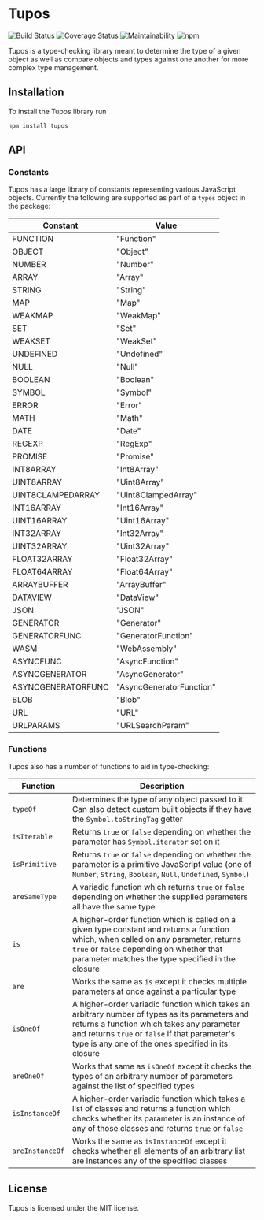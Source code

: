 # Tupos
[![Build Status](https://travis-ci.org/ryandabler/tupos.svg?branch=master)](https://travis-ci.org/ryandabler/tupos)
[![Coverage Status](https://coveralls.io/repos/github/ryandabler/tupos/badge.svg?branch=master)](https://coveralls.io/github/ryandabler/tupos?branch=master)
[![Maintainability](https://api.codeclimate.com/v1/badges/7ef80d23111021929c8e/maintainability)](https://codeclimate.com/github/ryandabler/tupos/maintainability)
[![npm](https://img.shields.io/npm/v/tupos.svg)](https://www.npmjs.com/package/tupos)

Tupos is a type-checking library meant to determine the type of a given object as well as compare objects and types against one another for more complex type management.

## Installation
To install the Tupos library run

```
npm install tupos
```

## API
### Constants
Tupos has a large library of constants representing various JavaScript objects. Currently the following are supported as part of a `types` object in the package:

| Constant           | Value                    |
| ------------------ | ------------------------ |
| FUNCTION           | "Function"               |
| OBJECT             | "Object"                 |
| NUMBER             | "Number"                 |
| ARRAY              | "Array"                  |
| STRING             | "String"                 |
| MAP                | "Map"                    |
| WEAKMAP            | "WeakMap"                |
| SET                | "Set"                    |
| WEAKSET            | "WeakSet"                |
| UNDEFINED          | "Undefined"              |
| NULL               | "Null"                   |
| BOOLEAN            | "Boolean"                |
| SYMBOL             | "Symbol"                 |
| ERROR              | "Error"                  |
| MATH               | "Math"                   |
| DATE               | "Date"                   |
| REGEXP             | "RegExp"                 |
| PROMISE            | "Promise"                |
| INT8ARRAY          | "Int8Array"              |
| UINT8ARRAY         | "Uint8Array"             |
| UINT8CLAMPEDARRAY  | "Uint8ClampedArray"      |
| INT16ARRAY         | "Int16Array"             |
| UINT16ARRAY        | "Uint16Array"            |
| INT32ARRAY         | "Int32Array"             |
| UINT32ARRAY        | "Uint32Array"            |
| FLOAT32ARRAY       | "Float32Array"           |
| FLOAT64ARRAY       | "Float64Array"           |
| ARRAYBUFFER        | "ArrayBuffer"            |
| DATAVIEW           | "DataView"               |
| JSON               | "JSON"                   |
| GENERATOR          | "Generator"              |
| GENERATORFUNC      | "GeneratorFunction"      |
| WASM               | "WebAssembly"            |
| ASYNCFUNC          | "AsyncFunction"          |
| ASYNCGENERATOR     | "AsyncGenerator"         |
| ASYNCGENERATORFUNC | "AsyncGeneratorFunction" |
| BLOB               | "Blob"                   |
| URL                | "URL"                    |
| URLPARAMS          | "URLSearchParam"         |

### Functions
Tupos also has a number of functions to aid in type-checking:

| Function           | Description                                     |
| ------------------ | ----------------------------------------------- |
| `typeOf`           | Determines the type of any object passed to it. Can also detect custom built objects if they have the `Symbol.toStringTag` getter |
| `isIterable`       | Returns `true` or `false` depending on whether the parameter has `Symbol.iterator` set on it |
| `isPrimitive`      | Returns `true` or `false` depending on whether the parameter is a primitive JavaScript value (one of `Number`, `String`, `Boolean`, `Null`, `Undefined`, `Symbol`) |
| `areSameType`      | A variadic function which returns `true` or `false` depending on whether the supplied parameters all have the same type |
| `is`               | A higher-order function which is called on a given type constant and returns a function which, when called on any parameter, returns `true` or `false` depending on whether that parameter matches the type specified in the closure |
| `are`              | Works the same as `is` except it checks multiple parameters at once against a particular type |
| `isOneOf`          | A higher-order variadic function which takes an arbitrary number of types as its parameters and returns a function which takes any parameter and returns `true` or `false` if that parameter's type is any one of the ones specified in its closure |
| `areOneOf`         | Works that same as `isOneOf` except it checks the types of an arbitrary number of parameters against the list of specified types |
| `isInstanceOf`     | A higher-order variadic function which takes a list of classes and returns a function which checks whether its parameter is an instance of any of those classes and returns `true` or `false` |
| `areInstanceOf`    | Works the same as `isInstanceOf` except it checks whether all elements of an arbitrary list are instances any of the specified classes |

## License
Tupos is licensed under the MIT license.